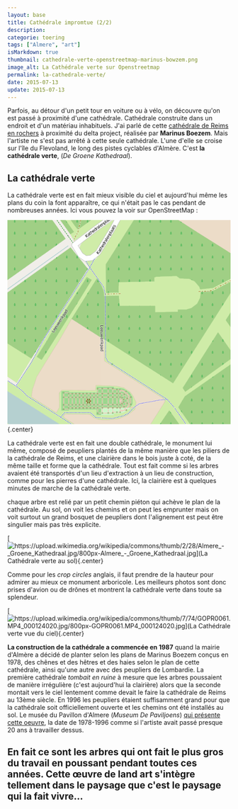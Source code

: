 ```yaml
---
layout: base
title: Cathédrale impromtue (2/2)
description: 
categorie: toering
tags: ["Almere", "art"]
isMarkdown: true
thumbnail: cathedrale-verte-openstreetmap-marinus-bowzem.png
image_alt: La Cathédrale verte sur Openstreetmap
permalink: la-cathedrale-verte/
date: 2015-07-13
update: 2015-07-13
---
```




Parfois, au détour d'un petit tour en voiture ou à vélo, on découvre qu'on est passé à proximité d'une cathédrale. Cathédrale construite dans un endroit et d'un matériau inhabituels. J'ai parlé de cette [cathédrale de Reims en rochers](/cathedrales-impromtues) à proximité du delta project, réalisée par  **Marinus Boezem**. Mais l'artiste ne s'est pas arrêté à cette seule cathédrale. L'une d'elle se croise sur l'île du Flevoland, le long des pistes cyclables d'Almère. C'est **la cathédrale verte**, (*De Groene Kathedraal*).

## La cathédrale verte

La cathédrale verte est en fait mieux visible du ciel et aujourd'hui même les plans du coin la font apparaître, ce qui n'était pas le cas pendant de nombreuses années. Ici vous pouvez la voir sur OpenStreetMap :

![La Cathédrale verte sur Openstreetmap](cathedrale-verte-openstreetmap-marinus-bowzem.png){.center}


La cathédrale verte est en fait une double cathédrale, le monument lui même, composé de peupliers plantés de la même manière que les piliers de la cathédrale de Reims, et une clairière dans le bois juste à coté, de la même taille et forme que la cathédrale. Tout est fait comme si les arbres avaient été transportés d'un lieu d'extraction à un lieu de construction, comme pour les pierres d'une cathédrale. Ici, la clairière est à quelques minutes de marche de la cathédrale verte. 

chaque arbre est relié par un petit chemin piéton qui achève le plan de la cathédrale. Au sol, on voit les chemins et on peut les emprunter mais on voit surtout un grand bosquet de peupliers dont l'alignement est peut être singulier mais pas très explicite.

[![https://upload.wikimedia.org/wikipedia/commons/thumb/2/28/Almere_-_Groene_Kathedraal.jpg/800px-Almere_-_Groene_Kathedraal.jpg](La Cathédrale verte au sol){.center}](https://commons.wikimedia.org/wiki/File:Almere_-_Groene_Kathedraal.jpg)

Comme pour les *crop circles* anglais, il faut prendre de la hauteur pour admirer au mieux ce monument arboricole. Les meilleurs photos sont donc prises d'avion ou de drônes et montrent la cathédrale verte dans toute sa splendeur.

[![https://upload.wikimedia.org/wikipedia/commons/thumb/7/74/GOPR0061.MP4_000124020.jpg/800px-GOPR0061.MP4_000124020.jpg](La Cathédrale verte vue du ciel){.center}](https://commons.wikimedia.org/wiki/File:GOPR0061.MP4_000124020.jpg)

**La construction de la cathédrale a commencée en 1987** quand la mairie d'Almère a décidé de planter selon les plans de Marinus Boezem conçus en 1978, des chênes et des hêtres et des haies selon le plan de cette cathédrale, ainsi qu'une autre avec des peupliers de Lombardie. La première cathédrale *tombait en ruine* à mesure que les arbres poussaient de manière irrégulière (c'est aujourd'hui la clairière) alors que la seconde montait vers le ciel lentement comme devait le faire la cathédrale de Reims au 13ème siècle. En 1996 les peupliers étaient suffisamment grand pour que la cathédrale soit officiellement ouverte et les chemins ont été installés au sol. Le musée du Pavillon d'Almere (*Museum De Paviljoens*) [qui présente cette oeuvre](http://www.depaviljoens.nl/page/286/nl), la date de 1978-1996 comme si l'artiste avait passé presque 20 ans à travailler dessus. 

En fait ce sont les arbres qui ont fait le plus gros du travail en poussant pendant toutes ces années. Cette œuvre de land art s'intègre tellement dans le paysage que c'est le paysage qui la fait vivre...
---